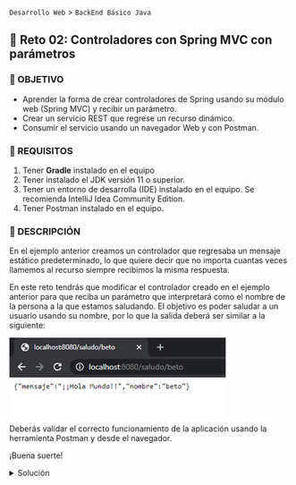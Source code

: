 `Desarrollo Web` > `BackEnd Básico Java`

## 💪 Reto 02: Controladores con Spring MVC con parámetros

### 🎯 OBJETIVO

- Aprender la forma de crear controladores de Spring usando su módulo web (Spring MVC) y recibir un parámetro.
- Crear un servicio REST que regrese un recurso dinámico.
- Consumir el servicio usando un navegador Web y con Postman.


### 📃 REQUISITOS

1. Tener **Gradle** instalado en el equipo
1. Tener instalado el JDK versión 11 o superior.
1. Tener un entorno de desarrolla (IDE) instalado en el equipo. Se recomienda IntelliJ Idea Community Edition.
1. Tener Postman instalado en el equipo.


### 💭 DESCRIPCIÓN

En el ejemplo anterior creamos un controlador que regresaba un mensaje estático predeterminado, lo que quiere decir que no importa cuantas veces llamemos al recurso siempre recibimos la misma respuesta. 

En este reto tendrás que modificar el controlador creado en el ejemplo anterior para que reciba un parámetro que interpretará como el nombre de la persona a la que estamos saludando. El objetivo es poder saludar a un usuario usando su nombre, por lo que la salida deberá ser similar a la siguiente:

![imagen](img/img_01.png)


Deberás validar el correcto funcionamiento de la aplicación usando la herramienta Postman y desde el navegador.

¡Buena suerte!


<details>
  <summary>Solución</summary>

Lo primero es crear un proyecto usando Spring Initializr desde el IDE IntelliJ Idea. Selecciona las siguientes opciones:

    Grupo, artefacto y nombre del proyecto.
    Tipo de proyecto: **Gradle**.
    Lenguaje: **Java**.
    Forma de empaquetar la aplicación: **jar**.
    Versión de Java: **11** o superior.

![imagen](img/img_02.png)

En la siguiente ventana elige Spring Web como la única dependencia del proyecto:

![imagen](img/img_03.png)

Presiona el botón `Finish`.

Dentro del paquete del proyecto crearemos un subpaquete que contendrá los controladores de Spring MVC (los componentes que reciben y manejan las peticiones web dentro de la aplicación).

Haz clic con el botón derecho del ratón sobre el paquete y en el menú que se muestra selecciona las opciones `New  -> Package`. Dale a este nuevo paquete el nombre de `controllers`.

![imagen](img/img_04.png)

Crea un segundo paquete llamado `model` a la misma altura que el paquete `controllers`. Al final debes tener dos paquetes adicionales:

![imagen](img/img_05.png)

Dentro del paquete `model` crea una nueva clase llamada `Saludo`. Esta clase representará el modelo de los datos que regresará el servicio que crearemos en un momento. Esta será una clase sencilla que tendrá dos propiedades de tipo `String`: `mensaje` y `nombre`. Además de sus métodos *setter* y su método *getter*:    

```java
public class Saludo {
    private String mensaje;
    private String nombre;

    public String getMensaje() {
        return mensaje;
    }

    public void setMensaje(String mensaje) {
        this.mensaje = mensaje;
    }

    public String getNombre() {
        return nombre;
    }

    public void setNombre(String nombre) {
        this.nombre = nombre;
    }
}
```

En el paquete `controller` crea una nueva clase llamada `SaludoController`. Esta clase implementará los servicios web REST que manejan a los recursos de tipo `Saludo`. Para indicar a Spring que este componente es un servicio REST debemos decorar la case con la anotación `@RestController`:

```java
@RestController
public class SaludoController {

}
```

Esta clase tendrá, en este momento, un  solo método o manejador de llamadas, el cual no recibirá ningún parámetro y regresará un recurso de tipo `Saludo` con un mensaje preestablecido.

```java
    public Saludo saluda(){

      Saludo saludo = new Saludo();
      saludo.setMensaje("¡¡Hola Mundo!!");
      saludo.setNombre(nombre);

      return saludo;
    }
```

Para indicar que este método es un manejador de peticiones debemos indicar qué tipo de operaciones manejará (el verbo HTTP que soportará). Como en este caso solo se usará para leer información estática se usará el verbo **GET**. Spring en su módulo web (Spring MVC) proporciona una serie de anotaciones que permite indicar esto de una forma sencilla. En este caso la anotación que se usrá es `@GetMapping` a la cual hay que indicarle la URL de las peticiones que manejará. En este caso será la ruta `saludo`. El método completo queda de la siguiente forma:

```java
     @GetMapping("/saludo/{nombre}")
    public Saludo saluda(@PathVariable String nombre){

        Saludo saludo = new Saludo();
        saludo.setMensaje("¡¡Hola Mundo!!");
        saludo.setNombre(nombre);

        return saludo;
    }
```

Ejecuta la aplicación, en la consola del IDE debes ver un mensaje similar al siguiente:

![imagen](img/img_06.png)

Esto quiere decir que la aplicación se ejecutó correctamente y todo está bien configurado.

Desde tu navegador entra en la siguiente ruta: [http://localhost:8080/saludo/beto](http://localhost:8080/saludo/beto). Debes ver una salida similar a la siguiente:

![imagen](img/img_07.png)

Dependiendo de tu navegador y de los plugins que tengas instalado, podrías ver el formato un poco diferente; lo importante es que veas el texto "**¡¡Hola Mundo!!**".

Esto quiere decir que la aplicación ha funcionado de forma correcta.

Ahora, consumiremos el servicio usando *Postman. Al abrir Postman debes ver una ventana similar a la siguiente:

![imagen](img/img_08.png)

Haz clic en la opción *Create a basic request*. En la siguiente ventana coloca la misma URL de la petición que usaste en el navegador y presiona el botón `Send`. Una vez que recibas la respuesta, debes ver una salida similar en el panel de respuestas:

![imagen](img/img_09.png)

</details>